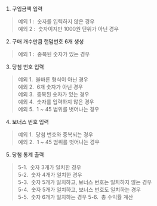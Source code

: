 1. 구입금액 입력
> 예외 1 : &nbsp;숫자를 입력하지 않은 경우 <br>
> 예외 2 : &nbsp;숫자이지만 1000원 단위가 아닌 경우<br>
2. 구매 개수만큼 랜덤번호 6개 생성 <br>
> 예외 1 : &nbsp;중복된 숫자가 있는 경우
3. 당첨 번호 입력
> 예외 1. &nbsp;올바른 형식이 아닌 경우 <br>
> 예외 2. &nbsp;6개 숫자가 아닌 경우 <br>
> 예외 3. &nbsp;중복된 숫자가 있는 경우 <br>
> 예외 4. &nbsp;숫자를 입력하지 않은 경우 <br>
> 예외 5. &nbsp;1 ~ 45 범위를 벗어나는 경우
4. 보너스 번호 입력
> 예외 1. &nbsp;당첨 번호와 중복되는 경우 <br>
> 예외 2. &nbsp;1 ~ 45 범위를 벗어나는 경우 <br>
5. 당첨 통계 출력
> 5-1. &nbsp;숫자 3개가 일치한 경우 <br>
> 5-2. &nbsp;숫자 4개가 일치한 경우 <br>
> 5-3. &nbsp;숫자 5개가 일치하고, 보너스 번호는 일치하지 않는 경우 <br>
> 5-4. &nbsp;숫자 5개가 일치하고, 보너스 번호도 일치하는 경우 <br>
> 5-5. &nbsp;숫자 6개가 일치하는 경우
> 5-6. &nbsp;총 수익률 계산